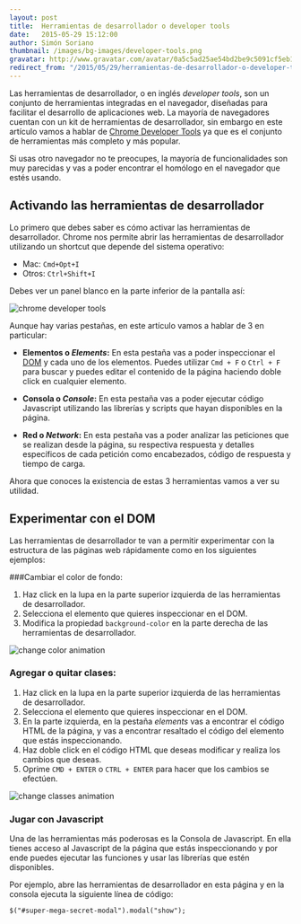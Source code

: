 ```yaml
---
layout: post
title:  Herramientas de desarrollador o developer tools
date:   2015-05-29 15:12:00
author: Simón Soriano
thumbnail: /images/bg-images/developer-tools.png
gravatar: http://www.gravatar.com/avatar/0a5c5ad25ae54bd2be9c5091cf5eb1d1.jpg?s=80
redirect_from: "/2015/05/29/herramientas-de-desarrollador-o-developer-tools/"
---
```



Las herramientas de desarrollador, o en inglés *developer tools*, son un conjunto de herramientas integradas en el navegador, diseñadas para facilitar el desarrollo de aplicaciones web. <!--more-->La mayoría de navegadores cuentan con un kit de herramientas de desarrollador, sin embargo en este artículo vamos a hablar de [Chrome Developer Tools](https://developer.chrome.com/devtools) ya que es el conjunto de herramientas más completo y más popular.

Si usas otro navegador no te preocupes, la mayoría de funcionalidades son muy parecidas y vas a poder encontrar el homólogo en el navegador que estés usando.

## Activando las herramientas de desarrollador

Lo primero que debes saber es cómo activar las herramientas de desarrollador. Chrome nos permite abrir las herramientas de desarrollador utilizando un shortcut que depende del sistema operativo:

- Mac: `Cmd+Opt+I`
- Otros: `Ctrl+Shift+I`

Debes ver un panel blanco en la parte inferior de la pantalla así:


![chrome developer tools](https://s3.amazonaws.com/makeitreal/blog/dev-tools/dev-tools)


Aunque hay varias pestañas, en este artículo vamos a hablar de 3 en particular:

- **Elementos o *Elements*:** En esta pestaña vas a poder inspeccionar el [DOM](http://html.conclase.net/w3c/dom1-es/introduction.html) y cada uno de los elementos. Puedes utilizar `Cmd + F` o `Ctrl + F` para buscar y puedes editar el contenido de la página haciendo doble click en cualquier elemento.

- **Consola o *Console*:** En esta pestaña vas a poder ejecutar código Javascript utilizando las librerías y scripts que hayan disponibles en la página.

- **Red o *Network*:** En esta pestaña vas a poder analizar las peticiones que se realizan desde la página, su respectiva respuesta y detalles específicos de cada petición como encabezados, código de respuesta y tiempo de carga.

Ahora que conoces la existencia de estas 3 herramientas vamos a ver su utilidad.


## Experimentar con el DOM

Las herramientas de desarrollador te van a permitir experimentar con la estructura de las páginas web rápidamente como en los siguientes ejemplos:

###Cambiar el color de fondo:

1. Haz click en la lupa en la parte superior izquierda de las herramientas de desarrollador.
2. Selecciona el elemento que quieres inspeccionar en el DOM.
3. Modifica la propiedad `background-color` en la parte derecha de las herramientas de desarrollador.

![change color animation](https://s3.amazonaws.com/makeitreal/blog/dev-tools/change-color.gif)


### Agregar o quitar clases:

1. Haz click en la lupa en la parte superior izquierda de las herramientas de desarrollador.
2. Selecciona el elemento que quieres inspeccionar en el DOM.
3. En la parte izquierda, en la pestaña *elements* vas a encontrar el código HTML de la página, y vas a encontrar resaltado el código del elemento que estás inspeccionando.
4. Haz doble click en el código HTML que deseas modificar y realiza los cambios que deseas.
5. Oprime `CMD + ENTER` o `CTRL + ENTER`  para hacer que los cambios se efectúen.

![change classes animation](https://s3.amazonaws.com/makeitreal/blog/dev-tools/change-classes.gif)



### Jugar con Javascript

Una de las herramientas más poderosas es la Consola de Javascript. En ella tienes acceso al Javascript de la página que estás inspeccionando y por ende puedes ejecutar las funciones y usar las librerías que estén disponibles.

Por ejemplo, abre las herramientas de desarrollador en esta página y en la consola ejecuta la siguiente línea de código:

```
$("#super-mega-secret-modal").modal("show");
```

<div class="modal fade" id="super-mega-secret-modal" tabindex="-1" role="dialog" style="display: none;">
  <div class="modal-dialog">
    <div class="modal-content">
      <div class="modal-header text-center">
        <button type="button" class="close" data-dismiss="modal" ><span>×</span></button>
        <h2 class="modal-title" id="super-mega-secret-modal-title">¡Has descubierto un modal secreto!</h2>
      </div>
      <div class="modal-body">
        ¡Eres genial!
        Comparte con tus amigos este post para que también aprendan a utilizar las herramientas de desarrollador.
        <div class="text-center">

          <div class="fb-share-button" data-href="http://blog.makeitreal.camp/2015/05/29/herramientas-de-desarrollador-o-developer-tools" data-layout="button"></div>
        </div>

      </div>
    </div>
  </div>
</div>


### Análisis de peticiones HTTP

Como explicamos en el artículo [HTTP y HTML](http://blog.makeitreal.camp/2014/10/05/http-y-html/), las aplicaciones web, y en general todo internet, funcionan con el protocolo HTTP que consiste de peticiones y respuestas. Algunas veces debemos detenernos a analizar si estamos enviando los datos correctos en un formulario o si estamos recibiendo la respuesta esperada por parte del servidor; Para ello, dentro de las herramientas de desarrollador se encuentra una pestaña llamada red o *network* en la que vamos a poder analizar cada una de las peticiones que salen de la página que estamos inspeccionando y así mismo las respuestas que esas peticiones reciben.

En las herramientas de desarrollador selecciona la pestaña red o *network*.
Vas a ver una tabla parecida a la siguiente:
![network tab](https://s3.amazonaws.com/makeitreal/blog/dev-tools/network)


En la parte superior se va a ver una línea de tiempo en la que se muestran los tiempos de respuesta de cada petición. Puedes utilizar esta información para optimizar los tiempo de carga de tu página.

En la parte inferior se va a ver una tabla con los detalles de cada petición. Estos detalles incluyen:

- **Path**: URL a la que se hace la petición.

- **Method**: Método o verbo que se utiliza para enviar la petición.

- **Status**: Código de respuesta.

- **Type**: Tipo de la respuesta.

- **Size**: Tamaño en bytes de la respuesta.

- **Time**: Tiempo que le tomó al navegador recibir la respuesta.


Si haces click en una petición vas a poder ver más detalles de esa petición.

![HTTP requet detail](https://s3.amazonaws.com/makeitreal/blog/dev-tools/request-detail)




## Conclusión

Ahora conoces 3 herramientas básicas que todo desarrollador web debe tener en su arsenal. Inspecciona código HTML, modifícalo, experimenta, ejecuta código Javascript y optimiza tu página analizando las peticiones HTTP.

Puedes aprender más sobre las herramientas de desarrollo en la página oficial de [Chrome developer](https://developer.chrome.com/devtools) tools o en el [curso gratis de Codeschool](http://discover-devtools.codeschool.com/).

Y recuerda, si quieres seguir aprendiendo sobre desarrollo de aplicaciones web, inscríbete a nuestro programa en línea [Make it Real](http://makeitreal.camp).

